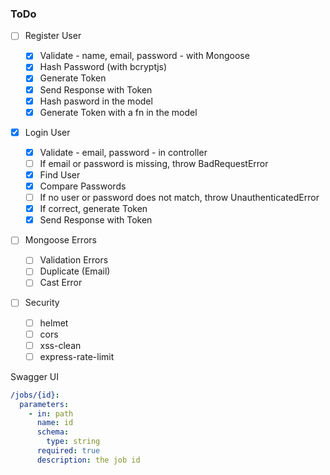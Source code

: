 ### ToDo

- [ ] Register User

  - [x] Validate - name, email, password - with Mongoose
  - [x] Hash Password (with bcryptjs)
  - [x] Generate Token
  - [x] Send Response with Token
  - [x] Hash pasword in the model
  - [x] Generate Token with a fn in the model

- [x] Login User

  - [x] Validate - email, password - in controller
  - [ ] If email or password is missing, throw BadRequestError
  - [x] Find User
  - [x] Compare Passwords
  - [ ] If no user or password does not match, throw UnauthenticatedError
  - [x] If correct, generate Token
  - [x] Send Response with Token

- [ ] Mongoose Errors

  - [ ] Validation Errors
  - [ ] Duplicate (Email)
  - [ ] Cast Error

- [ ] Security
  - [ ] helmet
  - [ ] cors
  - [ ] xss-clean
  - [ ] express-rate-limit

Swagger UI

```yaml
/jobs/{id}:
  parameters:
    - in: path
      name: id
      schema:
        type: string
      required: true
      description: the job id
```
